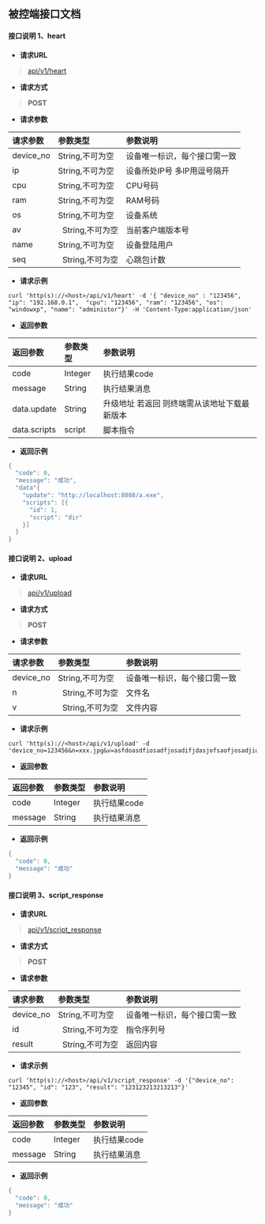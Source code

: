 ## 被控端接口文档 ##


#### 接口说明 1、heart 

- **请求URL**
> [api/v1/heart](#)

- **请求方式** 
>**POST**

- **请求参数**

| 请求参数      |     参数类型 |   参数说明   | 
| :-------- | :--------| :------ | 
| device_no|   String,不可为空|  设备唯一标识，每个接口需一致| 
| ip|   String,不可为空|  设备所处IP号 多IP用逗号隔开| 
| cpu|   String,不可为空|  CPU号码| 
| ram|   String,不可为空|  RAM号码| 
| os|   String,不可为空|  设备系统| 
| av|   String,不可为空|  当前客户端版本号| 
| name|   String,不可为空|  设备登陆用户| 
| seq|   String,不可为空|  心跳包计数| 

- **请求示例**
>    
```shell 
curl 'http(s)://<host>/api/v1/heart' -d '{ "device_no" : "123456", "ip": "192.168.0.1",  "cpu": "123456", "ram": "123456", "os": "windowxp", "name": "administor"}' -H 'Content-Type:application/json'
```

- **返回参数**

| 返回参数      |     参数类型 |   参数说明   | 
| :-------- | :--------| :------ | 
| code|   Integer|  执行结果code| 
| message|   String|  执行结果消息| 
| data.update| String| 升级地址 若返回 则终端需从该地址下载最新版本| 
| data.scripts| script |脚本指令

- **返回示例**
>    
```java 
{
  "code": 0,
  "message": "成功",
  "data"{
    "update": "http://localhost:8080/a.exe",
    "scripts": [{
      "id": 1,
      "script": "dir"
    }]
  }
}
```

#### 接口说明 2、upload 

- **请求URL**
> [api/v1/upload](#)

- **请求方式** 
>**POST**

- **请求参数**

| 请求参数      |     参数类型 |   参数说明   | 
| :-------- | :--------| :------ | 
| device_no|   String,不可为空|  设备唯一标识，每个接口需一致| 
| n|   String,不可为空|  文件名| 
| v|   String,不可为空|  文件内容| 

- **请求示例**
>    
```shell 
curl 'http(s)://<host>/api/v1/upload' -d 'device_no=123456&n=xxx.jpg&v=asfdoasdfiosadfjosadifjdasjofsaofjosadjiofasidf'
```

- **返回参数**

| 返回参数      |     参数类型 |   参数说明   | 
| :-------- | :--------| :------ | 
| code|   Integer|  执行结果code| 
| message|   String|  执行结果消息| 

- **返回示例**
>    
```java 
{
  "code": 0,
  "message": "成功"
}
```
#### 接口说明 3、script_response

- **请求URL**
> [api/v1/script_response](#)

- **请求方式** 
>**POST**

- **请求参数**

| 请求参数      |     参数类型 |   参数说明   | 
| :-------- | :--------| :------ | 
| device_no|   String,不可为空|  设备唯一标识，每个接口需一致| 
| id|   String,不可为空|  指令序列号| 
| result|   String,不可为空|  返回内容| 

- **请求示例**
>    
```shell 
curl 'http(s)://<host>/api/v1/script_response' -d '{"device_no": "12345", "id": "123", "result": "123123213213213"}'
```

- **返回参数**

| 返回参数      |     参数类型 |   参数说明   | 
| :-------- | :--------| :------ | 
| code|   Integer|  执行结果code| 
| message|   String|  执行结果消息| 

- **返回示例**
>    
```java 
{
  "code": 0,
  "message": "成功"
}
```


